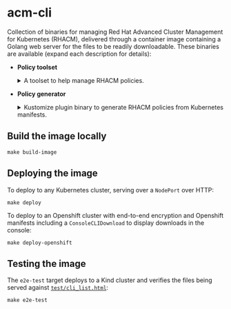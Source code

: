 # acm-cli

Collection of binaries for managing Red Hat Advanced Cluster Management for Kubernetes (RHACM),
delivered through a container image containing a Golang web server for the files to be readily
downloadable. These binaries are available (expand each description for details):

- **Policy toolset**
  <details><summary>A toolset to help manage RHACM policies.
  </summary>

  - Code repository: https://github.com/stolostron/policy-cli
  - Files available:
    ```
    darwin-amd64-policytools.tar.gz
    darwin-arm64-policytools.tar.gz
    linux-amd64-policytools.tar.gz
    linux-arm64-policytools.tar.gz
    windows-amd64-policytools.zip
    windows-arm64-policytools.zip
    ```

  </details>

- **Policy generator**
  <details><summary>Kustomize plugin binary to generate RHACM policies from Kubernetes manifests.
  </summary>

  - Code repository: https://github.com/stolostron/policy-generator-plugin
  - Files available:
    ```
    darwin-amd64-PolicyGenerator.tar.gz
    darwin-arm64-PolicyGenerator.tar.gz
    linux-amd64-PolicyGenerator.tar.gz
    linux-arm64-PolicyGenerator.tar.gz
    windows-amd64-PolicyGenerator.zip
    windows-arm64-PolicyGenerator.zip
    ```
    <!-- TODO: **NOTE:** The `PolicyGenerator` binary matches the container architecture and is intended to be
    loaded into other containers like Openshift GitOps/ArgoCD. The files with architectures are
    served for users to be able to choose the binary that matches their local system. -->

  </details>

## Build the image locally

```shell
make build-image
```

## Deploying the image

To deploy to any Kubernetes cluster, serving over a `NodePort` over HTTP:

```shell
make deploy
```

To deploy to an Openshift cluster with end-to-end encryption and Openshift manifests including a
`ConsoleCLIDownload` to display downloads in the console:

```shell
make deploy-openshift
```

## Testing the image

The `e2e-test` target deploys to a Kind cluster and verifies the files being served against
[`test/cli_list.html`](test/cli_list.html):

```shell
make e2e-test
```
